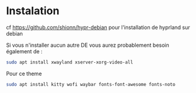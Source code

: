 
# Instalation 

cf https://github.com/shionn/hypr-debian pour l'installation de hyprland sur debian

Si vous n'installer aucun autre DE vous aurez probablement besoin également de : 
~~~bash
sudo apt install xwayland xserver-xorg-video-all
~~~

Pour ce theme
~~~bash
sudo apt install kitty wofi waybar fonts-font-awesome fonts-noto
~~~

